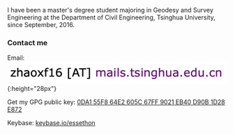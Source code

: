 ---
---

I have been a master's degree student majoring in Geodesy and Survey Engineering at the Department of Civil Engineering, Tsinghua University, since September, 2016.

### Contact me

Email: ![email](/img/Tsinghua_Mail.png){:height="28px"}

Get my GPG public key:
[0DA1 55F8 64E2 605C 67FF 9021 EB40 D90B 1D28 E872](/gpg/1D28E872.pub.asc)

Keybase: [keybase.io/essethon](https://keybase.io/essethon)